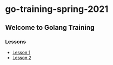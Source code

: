 # go-training-spring-2021

## Welcome to Golang Training

### Lessons

- [Lesson 1](lesson_1)
- [Lesson 2](lesson_2)
